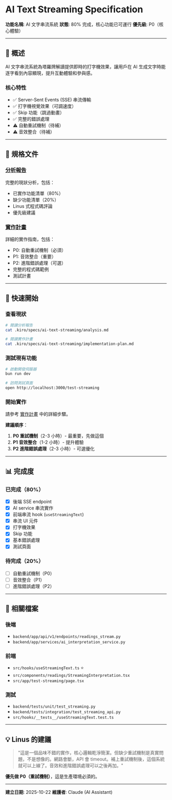 # AI Text Streaming Specification

**功能名稱**: AI 文字串流系統
**狀態**: 80% 完成，核心功能已可運行
**優先級**: P0（核心體驗）

---

## 📖 概述

AI 文字串流系統為塔羅牌解讀提供即時的打字機效果，讓用戶在 AI 生成文字時能逐字看到內容顯現，提升互動體驗和參與感。

### 核心特性
- ✅ Server-Sent Events (SSE) 串流傳輸
- ✅ 打字機視覺效果（可調速度）
- ✅ Skip 功能（跳過動畫）
- ✅ 完整的錯誤處理
- ⚠️ 自動重試機制（待補）
- ⚠️ 音效整合（待補）

---

## 📁 規格文件

### [分析報告](./analysis.md)
完整的現狀分析，包括：
- 已實作功能清單（80%）
- 缺少功能清單（20%）
- Linus 式程式碼評論
- 優先級建議

### [實作計畫](./implementation-plan.md)
詳細的實作指南，包括：
- P0: 自動重試機制（必須）
- P1: 音效整合（重要）
- P2: 進階錯誤處理（可選）
- 完整的程式碼範例
- 測試計畫

---

## 🎯 快速開始

### 查看現狀
```bash
# 閱讀分析報告
cat .kiro/specs/ai-text-streaming/analysis.md

# 閱讀實作計畫
cat .kiro/specs/ai-text-streaming/implementation-plan.md
```

### 測試現有功能
```bash
# 啟動開發伺服器
bun run dev

# 訪問測試頁面
open http://localhost:3000/test-streaming
```

### 開始實作
請參考 [實作計畫](./implementation-plan.md) 中的詳細步驟。

**建議順序**：
1. **P0 重試機制**（2-3 小時）- 最重要，先做這個
2. **P1 音效整合**（1-2 小時）- 提升體驗
3. **P2 進階錯誤處理**（2-3 小時）- 可選優化

---

## 📊 完成度

### 已完成（80%）
- [x] 後端 SSE endpoint
- [x] AI service 串流實作
- [x] 前端串流 hook (`useStreamingText`)
- [x] 串流 UI 元件
- [x] 打字機效果
- [x] Skip 功能
- [x] 基本錯誤處理
- [x] 測試頁面

### 待完成（20%）
- [ ] 自動重試機制（P0）
- [ ] 音效整合（P1）
- [ ] 進階錯誤處理（P2）

---

## 🔗 相關檔案

### 後端
- `backend/app/api/v1/endpoints/readings_stream.py`
- `backend/app/services/ai_interpretation_service.py`

### 前端
- `src/hooks/useStreamingText.ts` ⭐
- `src/components/readings/StreamingInterpretation.tsx`
- `src/app/test-streaming/page.tsx`

### 測試
- `backend/tests/unit/test_streaming.py`
- `backend/tests/integration/test_streaming_api.py`
- `src/hooks/__tests__/useStreamingText.test.ts`

---

## 💡 Linus 的建議

> "這是一個品味不錯的實作，核心邏輯乾淨簡潔。但缺少重試機制是真實問題，不是想像的。網路會斷，API 會 timeout。補上重試機制後，這個系統就可以上線了。音效和進階錯誤處理可以之後再加。"

**優先做 P0（重試機制）**，這是生產環境必須的。

---

**建立日期**: 2025-10-22
**維護者**: Claude (AI Assistant)
